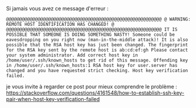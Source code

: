 Si jamais vous avez ce message d'erreur :

```
@@@@@@@@@@@@@@@@@@@@@@@@@@@@@@@@@@@@@@@@@@@@@@@@@@@@@@@@@@@ @ WARNING: REMOTE HOST IDENTIFICATION HAS CHANGED! @ @@@@@@@@@@@@@@@@@@@@@@@@@@@@@@@@@@@@@@@@@@@@@@@@@@@@@@@@@@@ IT IS POSSIBLE THAT SOMEONE IS DOING SOMETHING NASTY! Someone could be eavesdropping on you right now (man-in-the-middle attack)! It is also possible that the RSA host key has just been changed. The fingerprint for the RSA key sent by the remote host is ab:cd:ef:gh Please contact your system administrator. Add correct host key in /home/user/.ssh/known_hosts to get rid of this message. Offending key in /home/user/.ssh/known_hosts:1 RSA host key for user.server has changed and you have requested strict checking. Host key verification failed.
```

je vous invite à regarder ce post pour mieux comprendre le problème : https://stackoverflow.com/questions/4161548/how-to-establish-ssh-key-pair-when-host-key-verification-failed